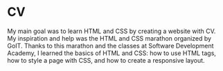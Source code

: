 # CV

My main goal was to learn HTML and CSS by creating a website with CV. My inspiration and help was the HTML and CSS marathon organized by GoIT. Thanks to this marathon and the classes at Software Development Academy, I learned the basics of HTML and CSS: how to use HTML tags, how to style a page with CSS, and how to create a responsive layout.
